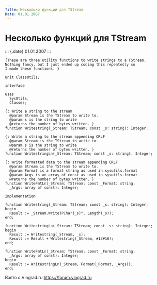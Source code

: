 ```yaml
---
Title: Несколько функций для TStream
Date: 01.01.2007
---
```



Несколько функций для TStream
=============================

::: {.date}
01.01.2007
:::

    {These are three utility functions to write strings to a TStream. 
    Nothing fancy, but I just ended up coding this repeatedly so 
    I made these functions. }
     
    unit ClassUtils;
     
    interface
     
    uses
      SysUtils,
      Classes;
     
    {: Write a string to the stream 
      @param Stream is the TStream to write to. 
      @param s is the string to write 
      @returns the number of bytes written. }
    function Writestring(_Stream: TStream; const _s: string): Integer;
     
    {: Write a string to the stream appending CRLF 
      @param Stream is the TStream to write to. 
      @param s is the string to write 
      @returns the number of bytes written. }
    function WritestringLn(_Stream: TStream; const _s: string): Integer;
     
    {: Write formatted data to the stream appending CRLF 
      @param Stream is the TStream to write to. 
      @param Format is a format string as used in sysutils.format 
      @param Args is an array of const as used in sysutils.format 
      @returns the number of bytes written. }
    function WriteFmtLn(_Stream: TStream; const _Format: string;
      _Args: array of const): Integer;
     
    implementation
     
    function Writestring(_Stream: TStream; const _s: string): Integer;
    begin
      Result := _Stream.Write(PChar(_s)^, Length(_s));
    end;
     
    function WritestringLn(_Stream: TStream; const _s: string): Integer;
    begin
      Result := Writestring(_Stream, _s);
      Result := Result + Writestring(_Stream, #13#10);
    end;
     
    function WriteFmtLn(_Stream: TStream; const _Format: string;
      _Args: array of const): Integer;
    begin
      Result := WritestringLn(_Stream, Format(_Format, _Args));
    end;

Взято с Vingrad.ru <https://forum.vingrad.ru>
